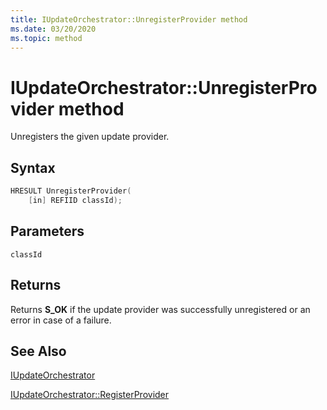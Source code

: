 ```yaml
---
title: IUpdateOrchestrator::UnregisterProvider method
ms.date: 03/20/2020
ms.topic: method
---
```


# IUpdateOrchestrator::UnregisterProvider method
Unregisters the given update provider. 

## Syntax
```cpp
HRESULT UnregisterProvider(
    [in] REFIID classId);
```

## Parameters

`classId`

## Returns
Returns **S_OK** if the update provider was successfully unregistered or an error in case of a failure.

## See Also

[IUpdateOrchestrator](iupdateorchestrator.md)

[IUpdateOrchestrator::RegisterProvider](iupdateorchestrator-registerprovider.md)
